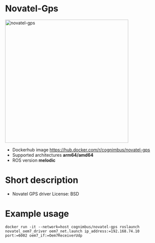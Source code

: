 # Novatel-Gps

<img src="./novatel-gps/Novatel.jpg" alt="novatel-gps" width="400"/>

* Dockerhub image https://hub.docker.com/r/cognimbus/novatel-gps
* Supported architectures <b>arm64/amd64</b>
* ROS version <b>melodic
</b>

# Short description
* Novatel GPS driver
License: BSD

# Example usage
```
docker run -it --network=host cognimbus/novatel-gps roslaunch novatel_oem7_driver oem7_net.launch ip_address:=192.168.74.10 port:=6002 oem7_if:=Oem7ReceiverUdp
```

